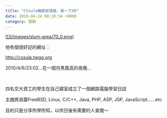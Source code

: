 ```yaml
---
title: "CSsula機房部落格，推一下XD"
date: 2010-04-24 00:28:54 +0800
category: 閒聊
---
```


<p><a target="_blank" href="http://cssula.twgg.org">![](/images/slum-area/70_0.png)</a></p><p>他有個很好記的網址：</p><p><a target="_blank" href="http://cssula.twgg.org">http://cssula.twgg.org</a></p><p>2010/4/6/23:02&hellip;在一個月黑風高的夜晚&hellip;</p><p><span id="more-3">&nbsp;</span></p><p>四名交大資工的學生在自己寢室成立了一個網路電腦學習日誌</p><p>主題將涵蓋FreeBSD, Linux, C/C++, Java, PHP, ASP, JSP, JavaScript&hellip;&hellip;etc</p><p>目的只是分享所學所知，以供日後有需要的人查閱～</p><p>&nbsp;</p>
